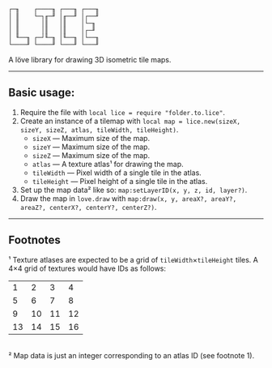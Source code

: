 ```
┌─╖    ┌────╖ ┌───╖ ┌───╖
│ ║    └─┐╓─╜ │╓──╜ │┌──╜
│ ║      │║   │║    │└─╖ 
│ ║      │║   │║    │┌─╜ 
│ ╙──╖ ┌─┘╙─╖ │╙──╖ │└──╖
└────╜ └────╜ └───╜ └───╜
```
A löve library for drawing 3D isometric tile maps.

---
## Basic usage:
1. Require the file with `local lice = require "folder.to.lice"`.
2. Create an instance of a tilemap with `local map = lice.new(sizeX, sizeY, sizeZ, atlas, tileWidth, tileHeight)`.
	- `sizeX` — Maximum size of the map.
	- `sizeY` — Maximum size of the map.
	- `sizeZ` — Maximum size of the map.
	- `atlas` — A texture atlas¹ for drawing the map.
	- `tileWidth` — Pixel width of a single tile in the atlas.
	- `tileHeight` — Pixel height of a single tile in the atlas.
3. Set up the map data² like so: `map:setLayerID(x, y, z, id, layer?)`.
4. Draw the map in `love.draw` with `map:draw(x, y, areaX?, areaY?, areaZ?, centerX?, centerY?, centerZ?)`.

---
## Footnotes

¹ Texture atlases are expected to be a grid of `tileWidth`×`tileHeight` tiles.
A 4×4 grid of textures would have IDs as follows:
<table>
    <tr>
        <td>1</td>
        <td>2</td>
        <td>3</td>
        <td>4</td>
    </tr>
    <tr>
        <td>5</td>
        <td>6</td>
        <td>7</td>
        <td>8</td>
    </tr>
    <tr>
        <td>9</td>
        <td>10</td>
        <td>11</td>
        <td>12</td>
    </tr>
    <tr>
        <td>13</td>
        <td>14</td>
        <td>15</td>
        <td>16</td>
    </tr>
</table>

\
² Map data is just an integer corresponding to an atlas ID (see footnote 1).

